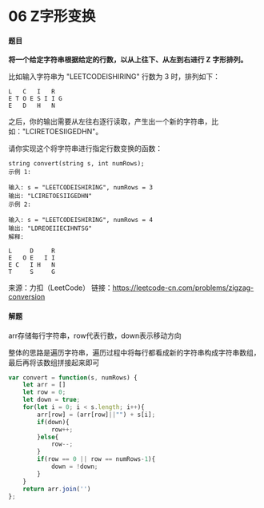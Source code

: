 # 06 Z字形变换

#### 题目

**将一个给定字符串根据给定的行数，以从上往下、从左到右进行 Z 字形排列。**

比如输入字符串为 "LEETCODEISHIRING" 行数为 3 时，排列如下：

```
L   C   I   R
E T O E S I I G
E   D   H   N
```


之后，你的输出需要从左往右逐行读取，产生出一个新的字符串，比如："LCIRETOESIIGEDHN"。

请你实现这个将字符串进行指定行数变换的函数：

```
string convert(string s, int numRows);
示例 1:

输入: s = "LEETCODEISHIRING", numRows = 3
输出: "LCIRETOESIIGEDHN"
示例 2:

输入: s = "LEETCODEISHIRING", numRows = 4
输出: "LDREOEIIECIHNTSG"
解释:

L     D     R
E   O E   I I
E C   I H   N
T     S     G
```

来源：力扣（LeetCode）
链接：https://leetcode-cn.com/problems/zigzag-conversion



#### 解题

arr存储每行字符串，row代表行数，down表示移动方向

整体的思路是遍历字符串，遍历过程中将每行都看成新的字符串构成字符串数组，最后再将该数组拼接起来即可

```js
var convert = function(s, numRows) {
    let arr = []
    let row = 0;
    let down = true;
    for(let i = 0; i < s.length; i++){
        arr[row] = (arr[row]||"") + s[i];
        if(down){
            row++;
        }else{
            row--;
        }
        if(row == 0 || row == numRows-1){
            down = !down;
        }
    }
    return arr.join('')
};
```

